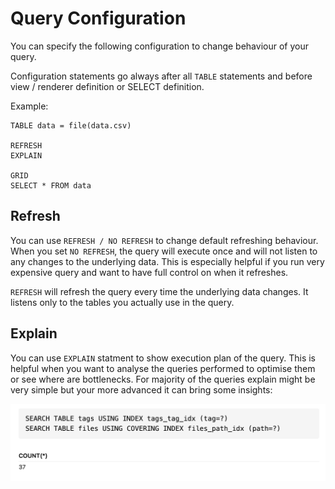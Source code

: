 # Query Configuration
You can specify the following configuration to change behaviour of your query.

Configuration statements go always after all `TABLE` statements and before view / renderer definition or SELECT definition.

Example:
```sqlseal
TABLE data = file(data.csv)

REFRESH
EXPLAIN

GRID
SELECT * FROM data
```

## Refresh
You can use `REFRESH / NO REFRESH` to change default refreshing behaviour.
When you set `NO REFRESH`, the query will execute once and will not listen to any changes to the underlying data. This is especially helpful if you run very expensive query and want to have full control on when it refreshes.

`REFRESH` will refresh the query every time the underlying data changes. It listens only to the tables you actually use in the query.


## Explain
You can use `EXPLAIN` statment to show execution plan of the query. This is helpful when you want to analyse the queries performed to optimise them or see where are bottlenecks.
For majority of the queries explain might be very simple but your more advanced it can bring some insights:

![Explain example](./explain.png)